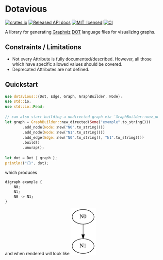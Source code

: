# Dotavious

[![crates.io](https://meritbadge.herokuapp.com/dotavious)](https://crates.io/crates/dotavious)
[![Released API docs](https://docs.rs/dotavious/badge.svg)](https://docs.rs/dotavious)
[![MIT licensed](https://img.shields.io/badge/license-MIT-blue.svg)](./LICENSE)
[![CI](https://github.com/doctavious/dotavious/workflows/CI/badge.svg)](https://github.com/doctavious/dotavious/actions?query=workflow%3ACI)

A library for generating [Graphviz](https://graphviz.org/) [DOT](https://graphviz.org/doc/info/lang.html) language files 
for visualizing graphs.

## Constraints / Limitations

- Not every Attribute is fully documented/described. 
  However, all those which have specific allowed values should be covered. 
- Deprecated Attributes are not defined.


## Quickstart

```rust
use dotavious::{Dot, Edge, Graph, GraphBuilder, Node};
use std::io;
use std::io::Read;

// can also start building a undirected graph via `GraphBuilder::new_undirected`
let graph = GraphBuilder::new_directed(Some("example".to_string()))
        .add_node(Node::new("N0".to_string()))
        .add_node(Node::new("N1".to_string()))
        .add_edge(Edge::new("N0".to_string(), "N1".to_string()))
        .build()
        .unwrap();

let dot = Dot { graph };
println!("{}", dot);
```
which produces
```
digraph example {
    N0;
    N1;
    N0 -> N1;
}
```
and when rendered will look like
![README example rendered](readme-example.png?raw=true)
